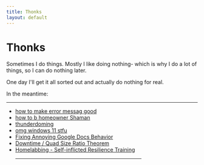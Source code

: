 ```yaml
---
title: Thonks
layout: default
---
```


# Thonks

Sometimes I do things. Mostly I like doing nothing- 
which is why I do a lot of things, so I can do nothing later.

One day I'll get it all sorted out and actually do nothing for real.

In the meantime:

---

- [how to make error messag good](errors.md)
- [how to b homeowner Shaman](new-home.md)
- [thunderdoming](td.md)
- [omg windows 11 stfu](windows-stfu.md)
- [Fixing Annoying Google Docs Behavior](googledocs.md)
- [Downtime / Quad Size Ratio Theorem](maintenance-window-optimizing.md)
- [Homelabbing - Self-inflicted Resilience Training](homelab.md)  
 [⠀⠀⠀⠀⠀ ⠀⠀⠀⠀⠀⠀⠀⠀⠀⠀⠀⠀⠀⠀⠀⠀⠀⠀⠀⠀⠀⠀⠀⠀⠀⠀⠀](https://open.spotify.com/playlist/5Hp0Ik66s4OBKnKclOWTkQ)

